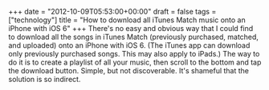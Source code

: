 +++
date = "2012-10-09T05:53:00+00:00"
draft = false
tags = ["technology"]
title = "How to download all iTunes Match music onto an iPhone with iOS 6"
+++
There's no easy and obvious way that I could find to download all the songs in iTunes Match (previously purchased, matched, and uploaded) onto an iPhone with iOS 6. (The iTunes app can download only previously purchased songs. This may also apply to iPads.) The way to do it is to create a playlist of all your music, then scroll to the bottom and tap the download button. Simple, but not discoverable. It's shameful that the solution is so indirect.